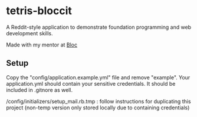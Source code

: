 # tetris-bloccit

A Reddit-style application to demonstrate foundation programming and web development skills.

Made with my mentor at [Bloc](http://bloc.io)

## Setup
Copy the "config/application.example.yml" file and remove "example". Your application.yml should contain your sensitive credentials. It should be included in .gitnore as well.

/config/initializers/setup_mail.rb.tmp : follow instructions for duplicating this project
(non-temp version only stored locally due to containing credentials)